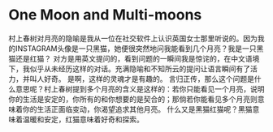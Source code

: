 # One Moon and Multi-moons
村上春树对月亮的隐喻是我从一位在社交软件上认识英国女士那里听说的。因为我的INSTAGRAM头像是一只黑猫，她便很突然地问我能看到几个月亮？我是一只黑猫还是红猫？
对方是用英文提问的，看到问题的一瞬间我是惊诧的，在中文语境下，我似乎从未经历这样的对话。充满隐喻和不知所云的提问让语言瞬间有了活力，并叫人好奇。
是啊，这样的灵魂才是有趣的。
言归正传，那么这个问题是什么意思呢？村上春树提到多个月亮的含义是这样的：若你只能看见一个月亮，说明你的生活是安定的，你所有的和你想要的是契合的；那倘若你能看见多个月亮则意味着你的生活正面临变动，你渴望追求其他月亮。
什么又是黑猫红猫呢？黑猫意味着温暖和安定，红猫意味着好奇和探索。
